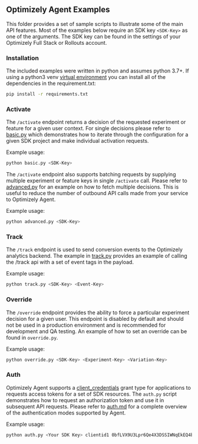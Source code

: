 ## Optimizely Agent Examples

This folder provides a set of sample scripts to illustrate some of the main API features. Most of the examples below
require an SDK key `<SDK-Key>` as one of the arguments. The SDK key can be found in the settings of your Optimizely
Full Stack or Rollouts account.

### Installation

The included examples were written in python and assumes python 3.7+. If using a python3 venv [virtual environment](https://packaging.python.org/guides/installing-using-pip-and-virtual-environments/)
you can install all of the dependencies in the requirement.txt:
```bash
pip install -r requirements.txt
```

### Activate

The `/activate` endpoint returns a decision of the requested experiment or feature for a given user context.
For single decisions please refer to [basic.py](./basic.py) which demonstrates how to iterate through the configuration for
a given SDK project and make individual activation requests.

Example usage:
```bash
python basic.py <SDK-Key>
```

The `/activate` endpoint also supports batching requests by supplying multiple experiment or feature keys in 
single `/activate` call. Please refer to [advanced.py](./advanced.py) for an example on how to fetch multiple decisions. This
is useful to reduce the number of outbound API calls made from your service to Optimizely Agent.

Example usage:
```bash
python advanced.py <SDK-Key>
```

### Track

The `/track` endpoint is used to send conversion events to the Optimizely analytics backend.
The example in [track.py](./track.py) provides an example of calling the /track api with a set of event tags
in the payload. 

Example usage:
```bash
python track.py <SDK-Key> <Event-Key>
```

### Override

The `/override` endpoint provides the ability to force a particular experiment decision for a given user.
This endpoint is disabled by default and should not be used in a production environment and is recommended
for development and QA testing. An example of how to set an override can be found in `override.py`.

Example usage:
```bash
python override.py <SDK-Key> <Experiment-Key> <Variation-Key>
```

### Auth

Optimizely Agent supports a [client_credentials](https://www.oauth.com/oauth2-servers/access-tokens/client-credentials/)
grant type for applications to requests access tokens for a set of SDK resources. The `auth.py` script demonstrates
how to request an authorization token and use it in subsequent API requests. Please refer to [auth.md](../docs/auth.md)
for a complete overview of the authentication modes supported by Agent.

Example usage:
```bash
python auth.py <Your SDK Key> clientid1 0bfLVX9U3Lpr6Qe4X3DSSIWNqEkEQ4bkX1WZ5Km6spM=
```
